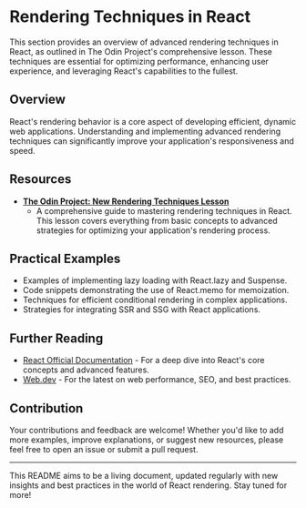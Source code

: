 # Rendering Techniques in React

This section provides an overview of advanced rendering techniques in React, as outlined in The Odin Project's comprehensive lesson. These techniques are essential for optimizing performance, enhancing user experience, and leveraging React's capabilities to the fullest.

## Overview

React's rendering behavior is a core aspect of developing efficient, dynamic web applications. Understanding and implementing advanced rendering techniques can significantly improve your application's responsiveness and speed.

## Resources

- **[The Odin Project: New Rendering Techniques Lesson](https://www.theodinproject.com/lessons/node-path-react-new-rendering-techniques)**
  - A comprehensive guide to mastering rendering techniques in React. This lesson covers everything from basic concepts to advanced strategies for optimizing your application's rendering process.

## Practical Examples

- Examples of implementing lazy loading with React.lazy and Suspense.
- Code snippets demonstrating the use of React.memo for memoization.
- Techniques for efficient conditional rendering in complex applications.
- Strategies for integrating SSR and SSG with React applications.

## Further Reading

- [React Official Documentation](https://reactjs.org/docs/getting-started.html) - For a deep dive into React's core concepts and advanced features.
- [Web.dev](https://web.dev/) - For the latest on web performance, SEO, and best practices.

## Contribution

Your contributions and feedback are welcome! Whether you'd like to add more examples, improve explanations, or suggest new resources, please feel free to open an issue or submit a pull request.

---

This README aims to be a living document, updated regularly with new insights and best practices in the world of React rendering. Stay tuned for more!
